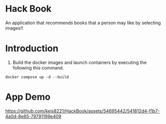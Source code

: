 # Hack Book
An application that recommends books that a person may like by selecting images!!

# Introduction
1.  Build the docker images and launch containers by executing the following this command.

```
docker compose up -d --build 
```

# App Demo
https://github.com/keis8221/HackBook/assets/54695442/541812d4-f1b7-4a0d-8e85-79791199e409

